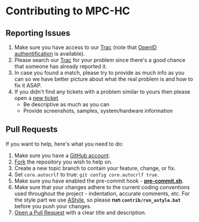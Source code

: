 # Contributing to MPC-HC

## Reporting Issues

1. Make sure you have access to our [Trac](https://trac.mpc-hc.org/login) (note that
   [OpenID authentification](https://trac.mpc-hc.org/openidlogin) is available).
2. Please search our [Trac](https://trac.mpc-hc.org/report/1)
   for your problem since there's a good chance that someone has already reported it.
3. In case you found a match, please try to provide as much info as you can
   so we have better picture about what the real problem is and how to fix it ASAP.
4. If you didn't find any tickets with a problem similar to yours then please open a
   [new ticket](https://trac.mpc-hc.org/ticket/newticket)
   * Be descriptive as much as you can
   * Provide screenshots, samples, system/hardware information

## Pull Requests

If you want to help, here's what you need to do:

1. Make sure you have a [GitHub account](https://github.com/signup/free).
2. [Fork](https://github.com/mpc-hc/mpc-hc/fork_select) the repository you wish to help on.
3. Create a new topic branch to contain your feature, change, or fix.
4. Set `core.autocrlf` to true: `git config core.autocrlf true`.
5. Make sure you have enabled the pre-commit hook - **[pre-commit.sh](/contrib/pre-commit.sh)**.
6. Make sure that your changes adhere to the current coding conventions used
   throughout the project - indentation, accurate comments, etc.
   For the style part we use [AStyle](http://astyle.sourceforge.net/),
   so please **run `contrib/run_astyle.bat`** before you push your changes.
7. [Open a Pull Request](https://github.com/mpc-hc/mpc-hc/pulls) with a clear title and description.
